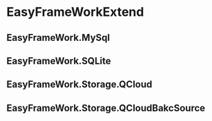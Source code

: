 # EasyFrameWorkExtend

## EasyFrameWork.MySql

## EasyFrameWork.SQLite

## EasyFrameWork.Storage.QCloud

## EasyFrameWork.Storage.QCloudBakcSource
